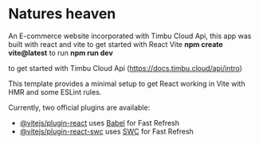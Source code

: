 # Natures heaven

An E-commerce website incorporated with Timbu Cloud Api, this app was built with react and vite 
to get started with React Vite
**npm create vite@latest** 
to run 
**npm run dev**

to get started with Timbu Cloud Api 
(https://docs.timbu.cloud/api/intro)

This template provides a minimal setup to get React working in Vite with HMR and some ESLint rules.

Currently, two official plugins are available:

- [@vitejs/plugin-react](https://github.com/vitejs/vite-plugin-react/blob/main/packages/plugin-react/README.md) uses [Babel](https://babeljs.io/) for Fast Refresh
- [@vitejs/plugin-react-swc](https://github.com/vitejs/vite-plugin-react-swc) uses [SWC](https://swc.rs/) for Fast Refresh
